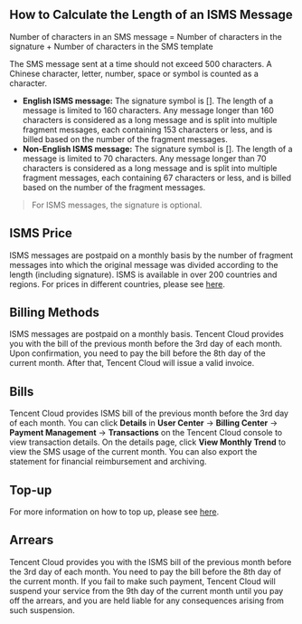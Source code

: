 ## How to Calculate the Length of an ISMS Message
Number of characters in an SMS message = Number of characters in the signature + Number of characters in the SMS template

The SMS message sent at a time should not exceed 500 characters. A Chinese character, letter, number, space or symbol is counted as a character.
- **English ISMS message:** The signature symbol is []. The length of a message is limited to 160 characters. Any message longer than 160 characters is considered as a long message and is split into multiple fragment messages, each containing 153 characters or less, and is billed based on the number of the fragment messages.
- **Non-English ISMS message:** The signature symbol is []. The length of a message is limited to 70 characters. Any message longer than 70 characters is considered as a long message and is split into multiple fragment messages, each containing 67 characters or less, and is billed based on the number of the fragment messages.

>For ISMS messages, the signature is optional.


## ISMS Price
ISMS messages are postpaid on a monthly basis by the number of fragment messages into which the original message was divided according to the length (including signature). ISMS is available in over 200 countries and regions. For prices in different countries, please see [here](https://intl.cloud.tencent.com/document/product/382/18051).

## Billing Methods
ISMS messages are postpaid on a monthly basis. Tencent Cloud provides you with the bill of the previous month before the 3rd day of each month. Upon confirmation, you need to pay the bill before the 8th day of the current month. After that, Tencent Cloud will issue a valid invoice.

## Bills
Tencent Cloud provides ISMS bill of the previous month before the 3rd day of each month. You can click **Details** in **User Center** -> **Billing Center** -> **Payment Management** -> **Transactions** on the Tencent Cloud console to view transaction details. On the details page, click **View Monthly Trend** to view the SMS usage of the current month. You can also export the statement for financial reimbursement and archiving.

## Top-up 
For more information on how to top up, please see [here](https://intl.cloud.tencent.com/document/product/555/7425).

## Arrears
Tencent Cloud provides you with the ISMS bill of the previous month before the 3rd day of each month. You need to pay the bill before the 8th day of the current month. If you fail to make such payment, Tencent Cloud will suspend your service from the 9th day of the current month until you pay off the arrears, and you are held liable for any consequences arising from such suspension.

